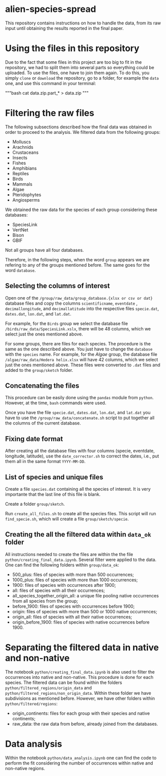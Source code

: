# alien-species-spread

This repository contains instructions on how to handle the data, from its raw input until obtaining the results reported in the final paper.

# Using the files in this repository

Due to the fact that some files in this project are too big to fit in the repository, we had to split them into several parts so everything could be uploaded.
To use the files, one have to join them again. To do this, you simply `clone` or `download` the repository, go to a folder, for example the `data` one, and use this command in your terminal:

"""bash
cat data.zip.part_* > data.zip
"""

# Filtering the raw files

The following subsections described how the final data was obtained in order to proceed to the analysis. We filtered data from the following groups:

- Molluscs
- Arachnids
- Crustaceans
- Insects
- Fishes
- Amphibians
- Reptiles
- Birds
- Mammals
- Algae
- Pteridophytes
- Angiosperms

We obtained the raw data for the species of each group considering these databases:

- SpeciesLink
- VertNet
- Bison
- GBIF

Not all groups have all four databases.

Therefore, in the following steps, when the word `group` appears we are refering to any of the groups mentioned before. The same goes for the word `database`.

## Selecting the columns of interest

Open one of the `/group/raw_data/group_database.{xlsx or csv or dat}` database files and copy the columns `scientificname`, `eventdate` , `decimallongitude`, and `decimallatitude` into the respective files `specie.dat`, `dates.dat`, `lon.dat`, and `lat.dat`. 

For example, for the `Birds` group we select the database file `/birds/raw_data/SpeciesLink.xslx`, there will be 48 columns, which we select just the ones mentioned above.

For some groups, there are files for each species. The procedure is the same as the one described above. You just have to change the `database` with the `species` name. For example, for the *Algae* group, the database file `/algae/raw_data/Hedera helix.xlsx` will have 42 columns, which we select just the ones mentioned above. These files were converted to `.dat` files and added to the `group/sketch` folder.



## Concatenating the files

This procedure can be easily done using the `pandas` module from `python`. However, at the time, `bash` commands were used.

Once you have the file `specie.dat`, `dates.dat`, `lon.dat`, and `lat.dat` you have to use the `/group/raw_data/concatenate.sh` script to put together all the columns of the current database. 



## Fixing date format

After creating all the database files with four columns (specie, eventdate, longitude, latitude), use the `date_corrector.sh` to correct the dates, i.e., put them all in the same format `YYYY-MM-DD`.

## List of species and unique files

Create a file `species.dat` containing all the species of interest. It is very importante that the last line of this file is blank.

Create a folder `group/sketch`.

Run `create_all_files.sh` to create all the species files. This script will run `find_specie.sh`, which will create a file `group/sketch/specie`.

## Creating the all the filtered data within `data_ok` folder

All instructions needed to create the files are within the the file `python/creating_final_data.ipynb`. Several filter were applied to the data. One can find the following folders within `group/data_ok`:

- 500_plus: files of species with more than 500 occurrences;
- 1000_plus: files of species with more than 1000 occurrences;
- 1900: files of species with occurrences after 1900;
- all: files of species with all their occurrences;
- all_species_together_origin_all: a unique file pooling native occurrences from all species from the group;
- before_1900: files of species with occurrences before 1900;
- origin: files of species with more than 500 or 1000 native occurrences;
- origin_all: files of species with all their native occurrences;
- origin_before_1900: files of species with native occurrences before 1900.

# Separating the filtered data in native and non-native 

The notebook `python/creating_final_data.ipynb` is also used to filter the occurrences into native and non-native. This procedure is done for each species. The filtered data can be found within the folders `python/filtered_regions/origin_data` and `python/filtered_regions/non_origin_data`. Within these folder we have subdivisions as mentioned before. However, we have other folders within `python/filtered/regions`:

- origin_continents: files for each group with their species and native continents;
- raw_data: the raw data from before, already joined from the databases.

# Data analysis

Within the notebook `python/data_analysis.ipynb` one can find the code to perform the fit considering the number of occurrences within native and non-native regions. 
